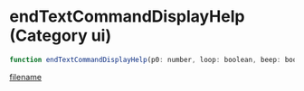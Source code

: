 # endTextCommandDisplayHelp (Category ui)

```js
function endTextCommandDisplayHelp(p0: number, loop: boolean, beep: boolean, duration: number): void
```

[filename](endTextCommandDisplayHelp_m.md ':include')